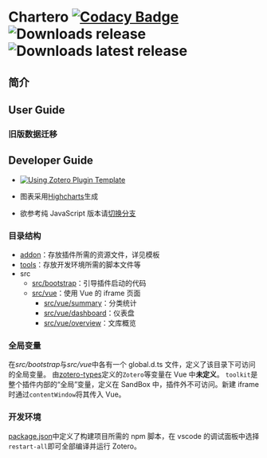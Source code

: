 # Chartero [![Codacy Badge](https://app.codacy.com/project/badge/Grade/e9a03b20fb90462180218819b41eb34d)](https://www.codacy.com/gh/volatile-static/Chartero/dashboard?utm_source=github.com&utm_medium=referral&utm_content=volatile-static/Chartero&utm_campaign=Badge_Grade) ![Downloads release](https://img.shields.io/github/downloads/volatile-static/Chartero/total?color=green) ![Downloads latest release](https://img.shields.io/github/downloads/volatile-static/Chartero/latest/total?color=green)

## 简介

## User Guide

### 旧版数据迁移

## Developer Guide

-   [![Using Zotero Plugin Template](https://img.shields.io/badge/Using-Zotero%20Plugin%20Template-blue?style=flat-square&logo=github)](https://github.com/windingwind/zotero-plugin-template)

-   图表采用[Highcharts](https://www.npmjs.com/package/highcharts)生成
-   欲参考纯 JavaScript 版本请[切换分支](https://gitee.com/const_volatile/chartero/tree/js_overlay/)

### 目录结构

-   [addon](../addon/)：存放插件所需的资源文件，详见模板
-   [tools](../tools/)：存放开发环境所需的脚本文件等
-   src
    -   [src/bootstrap](../src/bootstrap/)：引导插件启动的代码
    -   [src/vue](../src/vue/)：使用 Vue 的 iframe 页面
        -   [src/vue/summary](../src/vue/summary/)：分类统计
        -   [src/vue/dashboard](../src/vue/dashboard/)：仪表盘
        -   [src/vue/overview](../src/vue/overview/)：文库概览

### 全局变量

在*src/bootstrap*与*src/vue*中各有一个 global.d.ts 文件，定义了该目录下可访问的全局变量。
由[zotero-types](https://github.com/windingwind/zotero-types)定义的`Zotero`等变量在 Vue 中**未定义**。
`toolkit`是整个插件内部的“全局”变量，定义在 SandBox 中，插件外不可访问。新建 iframe 时通过`contentWindow`将其传入 Vue。

### 开发环境

[package.json](../package.json)中定义了构建项目所需的 npm 脚本，在 vscode 的调试面板中选择`restart-all`即可全部编译并运行 Zotero。
